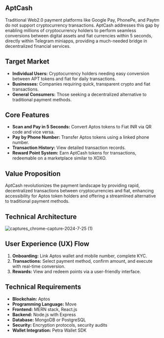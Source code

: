 ## AptCash
Traditional Web2.0 payment platforms like Google Pay, PhonePe, and Paytm do not support cryptocurrency transactions. AptCash addresses this gap by enabling millions of cryptocurrency holders to perform seamless conversions between digital assets and fiat currencies within 5 seconds, directly within Telegram miniapps, providing a much-needed bridge in decentralized financial services.

## Target Market
- **Individual Users:** Cryptocurrency holders needing easy conversion between APT tokens and fiat for daily transactions.
- **Businesses:** Companies requiring quick, transparent crypto and fiat transactions.
- **General Consumers:** Those seeking a decentralized alternative to traditional payment methods.

## Core Features
- **Scan and Pay in 5 Seconds:** Convert Aptos tokens to Fiat INR via QR code and vice versa.
- **Pay by Phone Number:** Transfer Aptos tokens using a linked phone number.
- **Transaction History:** View detailed transaction records.
- **Reward Point System:** Earn AptCash tokens for transactions, redeemable on a marketplace similar to XOXO.

## Value Proposition
AptCash revolutionizes the payment landscape by providing rapid, decentralized transactions between cryptocurrencies and fiat, enhancing accessibility for Aptos token holders and offering a streamlined alternative to traditional payment methods.

## Technical Architecture
![captures_chrome-capture-2024-7-25 (1)](https://github.com/user-attachments/assets/3ade19bc-48ea-47c9-8087-2c18d8562a44)

## User Experience (UX) Flow
1. **Onboarding:** Link Aptos wallet and mobile number, complete KYC.
2. **Transactions:** Select payment method, confirm amount, and execute with real-time conversion.
3. **Rewards:** View and redeem points via a user-friendly interface.

## Technical Requirements
- **Blockchain:** Aptos
- **Programming Language:** Move
- **Frontend:** MERN stack, React.js
- **Backend:** Node.js with Express
- **Database:** MongoDB or PostgreSQL
- **Security:** Encryption protocols, security audits
- **Wallet Integration:** Petra Wallet SDK
